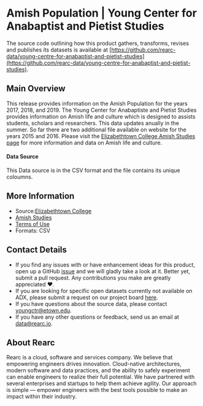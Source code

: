 # Amish Population | Young Center for Anabaptist and Pietist Studies

The source code outlining how this product gathers, transforms, revises and publishes its datasets is available at [https://github.com/rearc-data/young-centre-for-anabaptist-and-pietist-studies](https://github.com/rearc-data/young-centre-for-anabaptist-and-pietist-studies).

## Main Overview
This release provides information on the Amish Population for the years 2017, 2018, and 2019. The Young Center for Anabaptiste and Pietist Studies provides information on Amish life and culture which is designed to assists students, scholars and researchers. This data updates anually in the summer. So far there are two additional file available on website for the years 2015 and 2016. Please visit the [Elizabethtown College Amish Studies page](http://groups.etown.edu/amishstudies/) for more information and data on Amish life and culture.

#### Data Source

This Data source is in the CSV format and the file contains its unique coloumns. 

## More Information
- Source:[Elizabethtown College](http://groups.etown.edu/amishstudies/statistics/older-statistics/)      
- [Amish Studies](http://groups.etown.edu/amishstudies/)
- [Terms of Use](https://www.usa.gov/government-works)
- Formats: CSV

## Contact Details
- If you find any issues with or have enhancement ideas for this product, open up a GitHub [issue](https://github.com/rearc-data/young-centre-for-anabaptist-and-pietist-studies/issues) and we will gladly take a look at it. Better yet, submit a pull request. Any contributions you make are greatly appreciated :heart:.
- If you are looking for specific open datasets currently not available on ADX, please submit a request on our project board [here](https://github.com/orgs/rearc-data/projects).
- If you have questions about the source data, please contact youngctr@etown.edu.
- If you have any other questions or feedback, send us an email at data@rearc.io.

## About Rearc
Rearc is a cloud, software and services company. We believe that empowering engineers drives innovation. Cloud-native architectures, modern software and data practices, and the ability to safely experiment can enable engineers to realize their full potential. We have partnered with several enterprises and startups to help them achieve agility. Our approach is simple — empower engineers with the best tools possible to make an impact within their industry.
